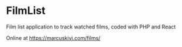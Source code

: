 # FilmList
Film list application to track watched films, coded with PHP and React

Online at https://marcuskivi.com/films/
